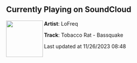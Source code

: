 ## Currently Playing on SoundCloud

[<img align="left" width="100" src="https://i1.sndcdn.com/artworks-oscUuwBFdH0PyfYL-AB5T0g-t500x500.jpg">](https://soundcloud.com/lofreqrecords/tobacco-rat-bassquake)

**Artist**: LoFreq 

**Track**: Tobacco Rat - Bassquake

Last updated at 11/26/2023 08:48
